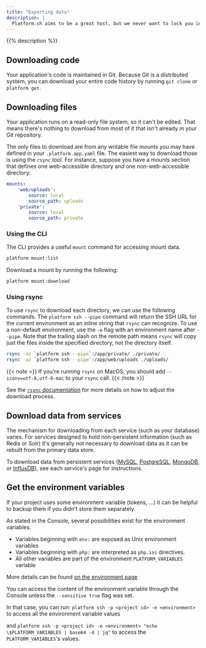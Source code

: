 ```yaml
---
title: "Exporting data"
description: |
  Platform.sh aims to be a great host, but we never want to lock you in to our service. Your code and your data belong to you, and you should always be able to download your site's data for local development, backup, or to "take your data elsewhere".
---
```


{{% description %}}

## Downloading code

Your application's code is maintained in Git.
Because Git is a distributed system,
you can download your entire code history by running `git clone` or `platform get`.

## Downloading files

Your application runs on a read-only file system, so it can't be edited.
That means there's nothing to download from most of it that isn't already in your Git repository.

The only files to download are from any writable file mounts you may have defined in your `.platform.app.yaml` file.
The easiest way to download those is using the `rsync` tool.
For instance, suppose you have a mounts section that defines one web-accessible directory and one non-web-accessible directory:

```yaml
mounts:
    'web/uploads':
        source: local
        source_path: uploads
    'private':
        source: local
        source_path: private
```
### Using the CLI

The CLI provides a useful `mount` command for accessing mount data.

```bash
platform mount:list
```

Download a mount by running the following:

```bash
platform mount:download
```

### Using rsync
To use `rsync` to download each directory, we can use the following commands. The `platform ssh --pipe` command will return the SSH URL for the current environment as an inline string that `rsync` can recognize. To use a non-default environment, use the `-e` flag with an environment name after `--pipe`. Note that the trailing slash on the remote path means `rsync` will copy just the files inside the specified directory, not the directory itself.

```bash
rsync -az `platform ssh --pipe`:/app/private/ ./private/
rsync -az `platform ssh --pipe`:/app/web/uploads ./uploads/
```


{{< note >}}
If you're running `rsync` on MacOS, you should add `--iconv=utf-8,utf-8-mac` to your `rsync` call.
{{< /note >}}

See the [`rsync` documentation](https://download.samba.org/pub/rsync/rsync.html) for more details on how to adjust the download process.

## Download data from services

The mechanism for downloading from each service (such as your database) varies.
For services designed to hold non-persistent information (such as Redis or Solr) it's generally not necessary to download data as it can be rebuilt from the primary data store.

To download data from persistent services ([MySQL](../add-services/mysql/_index.md), [PostgreSQL](../add-services/postgresql.md), [MongoDB](../add-services/mongodb.md), or [InfluxDB](../add-services/influxdb.md)), see each service's page for instructions.

## Get the environment variables

If your project uses some environment variable (tokens, ...) it can be helpful to backup them if you didn't store them separately.

As stated in the Console, several possibilities exist for the environment variables.

* Variables beginning with `env:` are exposed as Unix environment variables
* Variables beginning with `php:` are interpreted as `php.ini` directives.
* All other variables are part of the environment `PLATFORM_VARIABLES` variable

More details can be found [on the environment page](https://docs.platform.sh/administration/web/configure-environment.html#variables)

You can access the content of the environment variable through the Console unless the `--sensitive true` flag was set.

In that case, you can run:
`platform ssh -p <project id> -e <environment>`
to access all the environment variable values

and `platform ssh -p <project id> -e <environment> "echo \$PLATFORM_VARIABLES | base64 -d | jq"` to access the `PLATFORM_VARIABLES`'s values.

 
